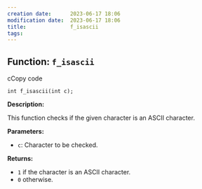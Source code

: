 ```yaml
---
creation date:		2023-06-17 18:06
modification date:	2023-06-17 18:06
title: 				f_isascii
tags:
---
```

## Function: `f_isascii`

cCopy code

`int f_isascii(int c);`

**Description:**

This function checks if the given character is an ASCII character.

**Parameters:**

- `c`: Character to be checked.

**Returns:**

- `1` if the character is an ASCII character.
- `0` otherwise.
